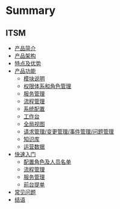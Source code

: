 # Summary

## ITSM
* [产品简介](产品简介/Overview.md)
* [产品架构](产品架构/Architecture.md)
* [特点及优势](特点及优势/Advantages.md)
* [产品功能]()
    * [模块说明](产品功能/modular.md)
    * [权限体系和角色管理](产品功能/auth_role.md)
    * [服务管理](产品功能/service.md)
    * [流程管理](产品功能/process.md)
    * [系统配置](产品功能/configure.md)
    * [工作台](产品功能/workbench.md)
    * [全局视图](产品功能/view.md)
    * [请求管理/变更管理/事件管理/问题管理](产品功能/management.md)
    * [知识库](产品功能/knowledge.md)
    * [运营数据](产品功能/operational_data.md)
* [快速入门]()
    * [配置角色及人员名单](快速入门/configuration.md)
    * [流程管理](快速入门/流程管理.md)
    * [服务管理](快速入门/服务管理.md)
    * [前台提单](快速入门/前台提单.md)
* [常见问题](常见问题/FAQ.md)
* [结语](结语/结语.md)
